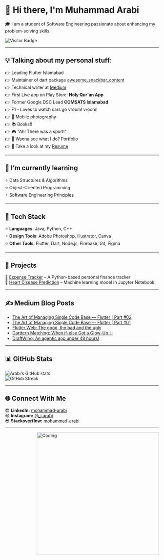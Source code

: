 # 👋 Hi there, I'm Muhammad Arabi

<!--
**arabi-1/arabi-1** is a ✨ _special_ ✨ repository because its README.md (this file) appears on your GitHub profile.
-->

🎓 I am a student of Software Engineering passionate about enhancing my problem-solving skills.

![Visitor Badge](https://komarev.com/ghpvc/?username=arabi-1&style=flat-square&color=blue)

---

## 💡 Talking about my personal stuff:
👉 Leading Flutter Islamabad  
👉 Maintainer of dart package [awesome_snackbar_content](https://pub.dev/packages/awesome_snackbar_content)  
👉 Technical writer at [Medium](https://medium.com/)  
👉 First Live app on Play Store: **Holy Qur'an App**  
👉 Former Google DSC Lead **COMSATS Islamabad**  
👉 F1 - Loves to watch cars go vroom! vroom!  
👉 📸 Mobile photography  
👉 📚 Books!!  
👉 🎮 "Ah! There was a sport!"  
👉 👀 Wanna see what I do? [Portfolio](#)  
👉 📄 Take a look at my [Resume](#)  

---

## 🌱 I’m currently learning  
⭐ Data Structures & Algorithms  
⭐ Object-Oriented Programming  
⭐ Software Engineering Principles  

---

## 🚀 Tech Stack  
⭐ **Languages**: Java, Python, C++  
⭐ **Design Tools**: Adobe Photoshop, Illustrator, Canva  
⭐ **Other Tools**: Flutter, Dart, Node.js, Firebase, Git, Figma  

---

## 💼 Projects  
🔗 [Expense Tracker](https://github.com/arabi-1/Expense-tracker) – A Python-based personal finance tracker  
🔗 [Heart Disease Prediction](https://github.com/arabi-1/Heart_Disease-Prediction-using-ML) – Machine learning model in Jupyter Notebook  

---

## ✍️ Medium Blog Posts  
- [The Art of Managing Single Code Base — Flutter | Part #02](#)  
- [The Art of Managing Single Code Base — Flutter | Part #01](#)  
- [Flutter Web: The good, the bad and the ugly](#)  
- [Darttern Matching: When if-else Got a Glow-Up ✨](#)  
- [DraftWing: An agentic app under 48 hours!](#)  

---

## 📊 GitHub Stats
![Arabi's GitHub stats](https://github-readme-stats.vercel.app/api?username=arabi-1&show_icons=true&theme=radical)  
![GitHub Streak](https://streak-stats.demolab.com?user=arabi-1&theme=radical&hide_border=true)

---

## 🌐 Connect With Me  
😎 **LinkedIn:** [mohammad-arabi](https://www.linkedin.com/in/mohammad-arabi-b62493238/)  
😎 **Instagram:** [@_i.arabi](https://www.instagram.com/_i.arabi?igsh=MThqY3R3YWcyZHNyOA==/)  
😎 **Stackoverflow:** [mohammad-arabi](https://stackoverflow.com/users/25404173/mohammad-arabi/)  

---

<img align="right" alt="Coding" width="400" src="https://user-images.githubusercontent.com/74038190/225813708-98b745f2-7d22-48cf-9150-083f1b00d6c9.gif">
